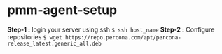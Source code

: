 # pmm-agent-setup
**Step-1 :** login your server using ssh
`$ ssh host_name`
**Step-2 :** Configure repositories
`$ wget https://repo.percona.com/apt/percona-release_latest.generic_all.deb`
